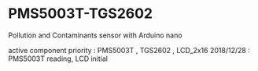 # PMS5003T-TGS2602
Pollution and Contaminants sensor with Arduino nano

active component priority : PMS5003T , TGS2602 , LCD_2x16
2018/12/28 : PMS5003T reading, LCD initial
